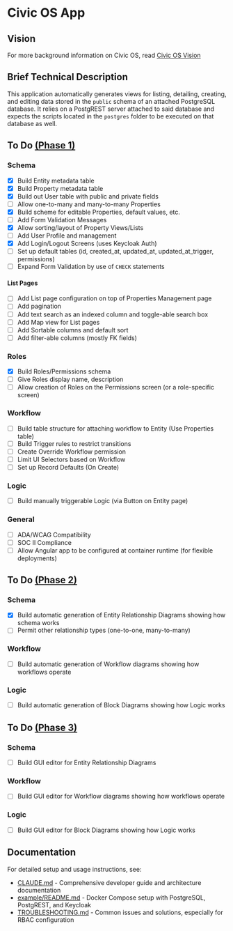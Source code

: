 # Civic OS App
## Vision
For more background information on Civic OS, read [Civic OS Vision](https://github.com/civic-os/vision)
## Brief Technical Description
This application automatically generates views for listing, detailing, creating, and editing data stored in the `public` schema of an attached PostgreSQL database. It relies on a PostgREST server attached to said database and expects the scripts located in the `postgres` folder to be executed on that database as well.
## To Do [(Phase 1)](https://github.com/civic-os/vision#phase-1-development-tools)
### Schema
- [x] Build Entity metadata table
- [x] Build Property metadata table
- [x] Build out User table with public and private fields
- [ ] Allow one-to-many and many-to-many Properties
- [x] Build scheme for editable Properties, default values, etc.
- [ ] Add Form Validation Messages
- [x] Allow sorting/layout of Property Views/Lists
- [ ] Add User Profile and management
- [x] Add Login/Logout Screens (uses Keycloak Auth)
- [ ] Set up default tables (id, created_at, updated_at, updated_at_trigger, permissions)
- [ ] Expand Form Validation by use of `CHECK` statements
#### List Pages
- [ ] Add List page configuration on top of Properties Management page
- [ ] Add pagination
- [ ] Add text search as an indexed column and toggle-able search box
- [ ] Add Map view for List pages
- [ ] Add Sortable columns and default sort
- [ ] Add filter-able columns (mostly FK fields)
### Roles
- [x] Build Roles/Permissions schema
- [ ] Give Roles display name, description
- [ ] Allow creation of Roles on the Permissions screen (or a role-specific screen)
### Workflow
- [ ] Build table structure for attaching workflow to Entity (Use Properties table)
- [ ] Build Trigger rules to restrict transitions
- [ ] Create Override Workflow permission
- [ ] Limit UI Selectors based on Workflow
- [ ] Set up Record Defaults (On Create)
### Logic
- [ ] Build manually triggerable Logic (via Button on Entity page)
### General
- [ ] ADA/WCAG Compatibility
- [ ] SOC II Compliance
- [ ] Allow Angular app to be configured at container runtime (for flexible deployments)

## To Do [(Phase 2)](https://github.com/civic-os/vision#phase-2-introspection-tools)
### Schema
- [x] Build automatic generation of Entity Relationship Diagrams showing how schema works
- [ ] Permit other relationship types (one-to-one, many-to-many)
### Workflow
- [ ] Build automatic generation of Workflow diagrams showing how workflows operate
### Logic
- [ ] Build automatic generation of Block Diagrams showing how Logic works

## To Do [(Phase 3)](https://github.com/civic-os/vision#phase-3-graphical-editing-tools)
### Schema
- [ ] Build GUI editor for Entity Relationship Diagrams
### Workflow
- [ ] Build GUI editor for Workflow diagrams showing how workflows operate
### Logic
- [ ] Build GUI editor for Block Diagrams showing how Logic works

## Documentation
For detailed setup and usage instructions, see:
- [CLAUDE.md](./CLAUDE.md) - Comprehensive developer guide and architecture documentation
- [example/README.md](./example/README.md) - Docker Compose setup with PostgreSQL, PostgREST, and Keycloak
- [TROUBLESHOOTING.md](./TROUBLESHOOTING.md) - Common issues and solutions, especially for RBAC configuration